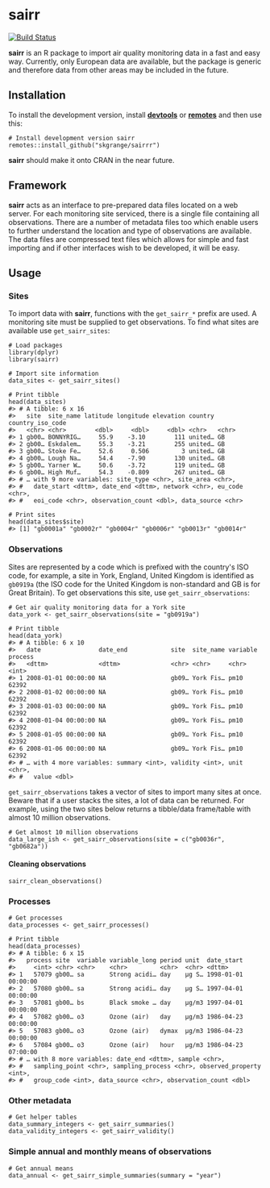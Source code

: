 # **sairr**

[![Build Status](https://travis-ci.org/skgrange/sairr.svg?branch=master)](https://travis-ci.org/skgrange/sairr)

**sairr** is an R package to import air quality monitoring data in a fast and easy way. Currently, only European data are available, but the package is generic and therefore data from other areas may be included in the future. 

## Installation

To install the development version, install [**devtools**](https://github.com/r-lib/devtools) or [**remotes**](https://github.com/r-lib/remotes) and then use this: 

```
# Install development version sairr
remotes::install_github("skgrange/sairrr")
```

**sairr** should make it onto CRAN in the near future. 

## Framework

**sairr** acts as an interface to pre-prepared data files located on a web server. For each monitoring site serviced, there is a single file containing all observations. There are a number of metadata files too which enable users to further understand the location and type of observations are available. The data files are compressed text files which allows for simple and fast importing and if other interfaces wish to be developed, it will be easy. 

## Usage

### Sites

To import data with **sairr**, functions with the `get_sairr_*` prefix are used. A monitoring site must be supplied to get observations. To find what sites are available use `get_sairr_sites`: 

```
# Load packages
library(dplyr)
library(sairr)

# Import site information
data_sites <- get_sairr_sites()

# Print tibble
head(data_sites)
#> # A tibble: 6 x 16
#>   site  site_name latitude longitude elevation country country_iso_code
#>   <chr> <chr>        <dbl>     <dbl>     <dbl> <chr>   <chr>           
#> 1 gb00… BONNYRIG…     55.9    -3.10        111 united… GB              
#> 2 gb00… Eskdalem…     55.3    -3.21        255 united… GB              
#> 3 gb00… Stoke Fe…     52.6     0.506         3 united… GB              
#> 4 gb00… Lough Na…     54.4    -7.90        130 united… GB              
#> 5 gb00… Yarner W…     50.6    -3.72        119 united… GB              
#> 6 gb00… High Muf…     54.3    -0.809       267 united… GB              
#> # … with 9 more variables: site_type <chr>, site_area <chr>,
#> #   date_start <dttm>, date_end <dttm>, network <chr>, eu_code <chr>,
#> #   eoi_code <chr>, observation_count <dbl>, data_source <chr>

# Print sites
head(data_sites$site)
#> [1] "gb0001a" "gb0002r" "gb0004r" "gb0006r" "gb0013r" "gb0014r"
```

### Observations

Sites are represented by a code which is prefixed with the country's ISO code, for example, a site in York, England, United Kingdom is identified as `gb0919a` (the ISO code for the United Kingdom is non-standard and GB is for Great Britain). To get observations this site, use `get_sairr_observations`:

```{r}
# Get air quality monitoring data for a York site
data_york <- get_sairr_observations(site = "gb0919a")

# Print tibble
head(data_york)
#> # A tibble: 6 x 10
#>   date                date_end            site  site_name variable process
#>   <dttm>              <dttm>              <chr> <chr>     <chr>      <int>
#> 1 2008-01-01 00:00:00 NA                  gb09… York Fis… pm10       62392
#> 2 2008-01-02 00:00:00 NA                  gb09… York Fis… pm10       62392
#> 3 2008-01-03 00:00:00 NA                  gb09… York Fis… pm10       62392
#> 4 2008-01-04 00:00:00 NA                  gb09… York Fis… pm10       62392
#> 5 2008-01-05 00:00:00 NA                  gb09… York Fis… pm10       62392
#> 6 2008-01-06 00:00:00 NA                  gb09… York Fis… pm10       62392
#> # … with 4 more variables: summary <int>, validity <int>, unit <chr>,
#> #   value <dbl>
```

`get_sairr_observations` takes a vector of sites to import many sites at once. Beware that if a user stacks the sites, a lot of data can be returned. For example, using the two sites below returns a tibble/data frame/table with almost 10 million observations. 

```{r}
# Get almost 10 million observations
data_large_ish <- get_sairr_observations(site = c("gb0036r", "gb0682a"))
```

#### Cleaning observations

```{r}
sairr_clean_observations()
```

### Processes

```{r}
# Get processes
data_processes <- get_sairr_processes()

# Print tibble
head(data_processes)
#> # A tibble: 6 x 15
#>   process site  variable variable_long period unit  date_start         
#>     <int> <chr> <chr>    <chr>         <chr>  <chr> <dttm>             
#> 1   57079 gb00… sa       Strong acidi… day    µg S… 1998-01-01 00:00:00
#> 2   57080 gb00… sa       Strong acidi… day    µg S… 1997-04-01 00:00:00
#> 3   57081 gb00… bs       Black smoke … day    µg/m3 1997-04-01 00:00:00
#> 4   57082 gb00… o3       Ozone (air)   day    µg/m3 1986-04-23 00:00:00
#> 5   57083 gb00… o3       Ozone (air)   dymax  µg/m3 1986-04-23 00:00:00
#> 6   57084 gb00… o3       Ozone (air)   hour   µg/m3 1986-04-23 07:00:00
#> # … with 8 more variables: date_end <dttm>, sample <chr>,
#> #   sampling_point <chr>, sampling_process <chr>, observed_property <int>,
#> #   group_code <int>, data_source <chr>, observation_count <dbl>
```

### Other metadata

```{r}
# Get helper tables
data_summary_integers <- get_sairr_summaries()
data_validity_integers <- get_sairr_validity()
````

### Simple annual and monthly means of observations

```{r}
# Get annual means
data_annual <- get_sairr_simple_summaries(summary = "year")
```
